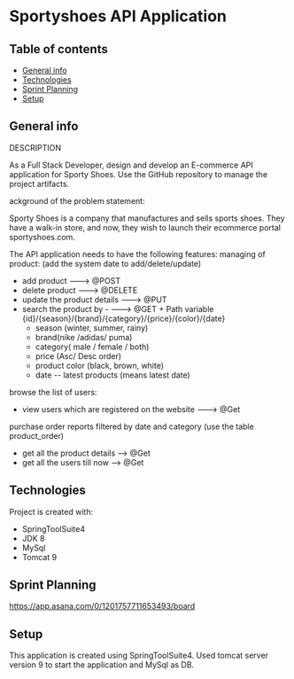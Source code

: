 # Sportyshoes API Application

## Table of contents
* [General info](#general-info)
* [Technologies](#technologies)
* [Sprint Planning](#sprint-planning)
* [Setup](#setup)

## General info
DESCRIPTION

As a Full Stack Developer, design and develop an E-commerce API application for Sporty Shoes. Use the GitHub repository to manage the project artifacts. 
 

ackground of the problem statement:

Sporty Shoes is a company that manufactures and sells sports shoes. They have a walk-in store, and now, they wish to launch their ecommerce portal sportyshoes.com.

The API application needs to have the following features:
managing of product: (add the system date to add/delete/update)
- add product   ---> @POST
- delete product  ---> @DELETE
- update the product details   ---> @PUT
- search the product by - ---> @GET + Path variable {id}/{season}/{brand}/{category}/{price}/{color}/{date}
    - season (winter, summer, rainy)
    - brand(nike /adidas/ puma)
    - category( male / female / both)
    - price (Asc/ Desc order)
    - product color (black, brown, white)
    - date -- latest products (means latest date)

browse the list of users:
- view users which are registered on the website  ---> @Get

purchase order reports filtered by date and category (use the table product_order)
- get all the product details   --> @Get
- get all the users till now    --> @Get
     
	
## Technologies
Project is created with:
* SpringToolSuite4
* JDK 8
* MySql
* Tomcat 9


## Sprint Planning
https://app.asana.com/0/1201757711653493/board

	
## Setup
This application is created using SpringToolSuite4. Used tomcat server version 9 to start the application and MySql as DB.
